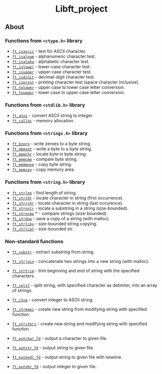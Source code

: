 <h1 align="center">
    Libft_project
</h1>

## About

### Functions from `<ctype.h>` library

* [`ft_isascii`](ft_isascii.c)          - test for ASCII character.
* [`ft_isalnum`](ft_isalnum.c)          - alphanumeric character test.
* [`ft_isalpha`](ft_isalpha.c)          - alphabetic character test.
* [`ft_islower`](ft_islower.c)          - lower-case character test.
* [`ft_isupper`](ft_isupper.c)          - upper-case character test.
* [`ft_isdigit`](ft_isdigit.c)          - decimal-digit character test.
* [`ft_isprint`](ft_isprint.c)          - printing character test (space character inclusive).
* [`ft_tolower`](ft_tolower.c)          - upper case to lower case letter conversion.
* [`ft_toupper`](ft_toupper.c)          - lower case to upper case letter conversion.

### Functions from `<stdlib.h>` library

* [`ft_atoi`](ft_atoi.c)                - convert ASCII string to integer.
* [`ft_calloc`](ft_calloc.c)            - memory allocation.

### Functions from `<strings.h>` library

* [`ft_bzero`](ft_bzero.c)              - write zeroes to a byte string.
* [`ft_memset`](ft_memset.c)            - write a byte to a byte string.
* [`ft_memchr`](ft_memchr.c)            - locate byte in byte string.
* [`ft_memcmp`](ft_memcmp.c)            - compare byte string.
* [`ft_memmove`](ft_memmove.c)          - copy byte string.
* [`ft_memcpy`](ft_memcpy.c)            - copy memory area.

### Functions from `<string.h>` library

* [`ft_strlen`](ft_strlen.c)				- find length of string.
* [`ft_strchr`](ft_strchr.c)				- locate character in string (first occurrence).
* [`ft_strrchr`](ft_strrchr.c)			- locate character in string (last occurence).
* [`ft_strnstr`](ft_strnstr.c)			- locate a substring in a string (size-bounded).
* [`ft_strncmp`](ft_strncmp.c) *			- compare strings (size-bounded).
* [`ft_strdup`](ft_strdup.c)				- save a copy of a string (with malloc).
* [`ft_strlcpy`](ft_strlcpy.c)			- size-bounded string copying.
* [`ft_strlcat`](strlcat.c)			- size-bounded str.


### Non-standard functions

* [`ft_substr`](ft_substr.c)				- extract substring from string.
* [`ft_strjoin`](ft_strjoin.c)		- concatenate two strings into a new string (with malloc).
* [`ft_strtrim`](ft_strtrim.c)	- trim beginning and end of string with the specified characters.
* [`ft_split`](ft_split.c)		- split string, with specified character as delimiter, into an array of strings.
* [`ft_itoa`](ft_itoa.c)                - convert integer to ASCII string.
* [`ft_strmapi`](ft_strmapi.c)			- create new string from modifying string with specified function.
* [`ft_striteri`](ft_striteri.c)        - create new string and modifying string with specified function.

* [`ft_putchar_fd`](ft_putchar_fd.c)		- output a character to given file.
* [`ft_putstr_fd`](ft_putstr_fd.c)		- output string to given file.
* [`ft_putendl_fd`](ft_putendl_fd.c)		- output string to given file with newline.
* [`ft_putnbr_fd`](ft_putnbr_fd.c)		- output integer to given file.